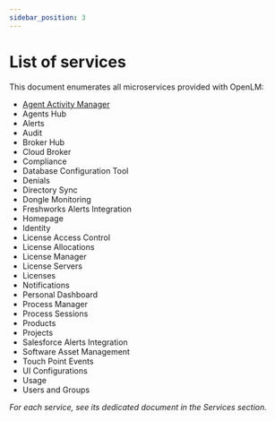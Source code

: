 ```yaml
---
sidebar_position: 3
---
```


# List of services

This document enumerates all microservices provided with OpenLM:

- [Agent Activity Manager](../services/agent_activity_manager.md)
- Agents Hub
- Alerts
- Audit
- Broker Hub
- Cloud Broker
- Compliance
- Database Configuration Tool
- Denials
- Directory Sync
- Dongle Monitoring
- Freshworks Alerts Integration
- Homepage
- Identity
- License Access Control
- License Allocations
- License Manager
- License Servers
- Licenses
- Notifications
- Personal Dashboard
- Process Manager
- Process Sessions
- Products
- Projects
- Salesforce Alerts Integration
- Software Asset Management
- Touch Point Events
- UI Configurations
- Usage
- Users and Groups

_For each service, see its dedicated document in the Services section._